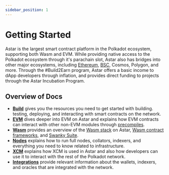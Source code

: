 ```yaml
---
sidebar_position: 1
---
```


# Getting Started

Astar is the largest smart contract platform in the Polkadot ecosystem, supporting both Wasm and EVM. While providing native access to the Polkadot ecosystem through it's parachain slot, Astar also has bridges into other major ecosystems, including [Ethereum][cbridge], [BSC][cbridge], Cosmos, Polygon, and more. Through the #Build2Earn program, Astar offers a basic income to dApp developers through inflation, and provides direct funding to projects through the Astar Incubation Program.

## Overview of Docs

- [**Build**](/docs/build) gives you the resources you need to get started with building.
  testing, deploying, and interacting with smart contracts on the network.
- [**EVM**](/docs/build/evm) dives deeper into EVM on Astar and explains how EVM contracts can interact with other non-EVM modules through [precompiles](https://docs.astar.network/docs/build/EVM/precompiles/).
- [**Wasm**](/docs/build/wasm) provides an overview of the [Wasm stack](https://docs.astar.network/docs/build/wasm/smart-contract-wasm) on Astar, [Wasm contract frameworks](/docs/build/wasm/dsls), and [Swanky Suite](/docs/build/wasm/swanky-suite/).
- [**Nodes**](/docs/build/nodes) explains how to run full nodes, collators, indexers, and everything you need to know related to infrastructure.
- [**XCM**](/docs/learn/interoperability/xcm) explains how XCM is used in Astar and also how developers can use it to interact with the rest of the Polkadot network.
- [**Integrations**](/docs/build/integrations/) provide relevant information about the wallets, indexers, and oracles that are integrated with the network.

[cbridge]: https://cbridge.celer.network/#/transfer
